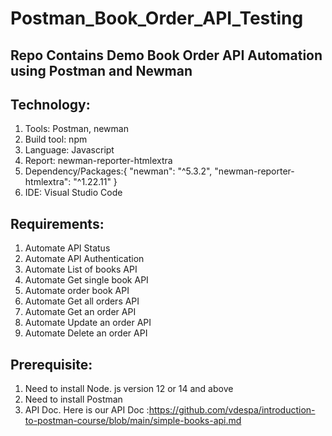 # Postman_Book_Order_API_Testing
## Repo Contains Demo Book Order API Automation using Postman and Newman
## Technology:
1. Tools: Postman, newman
2. Build tool: npm
3. Language: Javascript
4. Report: newman-reporter-htmlextra
5. Dependency/Packages:{ "newman": "^5.3.2", "newman-reporter-htmlextra": "^1.22.11" }
6. IDE: Visual Studio Code

## Requirements:
1. Automate API Status
2. Automate API Authentication
3. Automate List of books API
4. Automate Get single book API
5. Automate order book API
6. Automate Get all orders API
7. Automate Get an order API
8. Automate Update an order API
9. Automate Delete an order API

## Prerequisite:
1. Need to install Node. js version 12 or 14 and above
2. Need to install Postman
3. API Doc. Here is our API Doc :https://github.com/vdespa/introduction-to-postman-course/blob/main/simple-books-api.md

